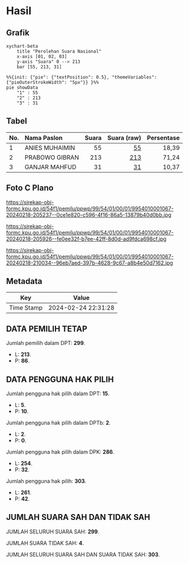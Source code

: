 # Hasil

## Grafik

```mermaid
xychart-beta
    title "Perolehan Suara Nasional"
    x-axis [01, 02, 03]
    y-axis "Suara" 0 --> 213
    bar [55, 213, 31]
```

```mermaid
%%{init: {"pie": {"textPosition": 0.5}, "themeVariables": {"pieOuterStrokeWidth": "5px"}} }%%
pie showData
    "1" : 55
    "2" : 213
    "3" : 31
```

## Tabel

| No. | Nama Paslon    | Suara | Suara (raw) | Persentase |
|:--- |:-------------- | -----:| -----------:| ----------:|
| 1   | ANIES MUHAIMIN | 55    | [55][p-1]   | 18,39      |
| 2   | PRABOWO GIBRAN | 213   | [213][p-2]  | 71,24      |
| 3   | GANJAR MAHFUD  | 31    | [31][p-3]   | 10,37      |


[p-1]: https://github.com/gigit-pemilu/pemilu-2024/blob/main/pilpres/hitung-suara/sub/99-luar-negeri/sub/54-johor-bahru-malaysia/sub/01-johor-bahru-malaysia/sub/0001-johor-bahru-malaysia/sub/067-ksk-057/sub/paslon-1.txt
[p-2]: https://github.com/gigit-pemilu/pemilu-2024/blob/main/pilpres/hitung-suara/sub/99-luar-negeri/sub/54-johor-bahru-malaysia/sub/01-johor-bahru-malaysia/sub/0001-johor-bahru-malaysia/sub/067-ksk-057/sub/paslon-2.txt
[p-3]: https://github.com/gigit-pemilu/pemilu-2024/blob/main/pilpres/hitung-suara/sub/99-luar-negeri/sub/54-johor-bahru-malaysia/sub/01-johor-bahru-malaysia/sub/0001-johor-bahru-malaysia/sub/067-ksk-057/sub/paslon-3.txt

## Foto C Plano

https://sirekap-obj-formc.kpu.go.id/54f1/pemilu/ppwp/99/54/01/00/01/9954010001067-20240218-205237--0ce1e820-c596-4f16-86a5-13879b40d0bb.jpg

https://sirekap-obj-formc.kpu.go.id/54f1/pemilu/ppwp/99/54/01/00/01/9954010001067-20240218-205926--fe0ee32f-b7ee-42ff-8d0d-ad9fdca698cf.jpg

https://sirekap-obj-formc.kpu.go.id/54f1/pemilu/ppwp/99/54/01/00/01/9954010001067-20240218-210034--96eb7aed-397b-4628-9c67-a8b4e50d7162.jpg


## Metadata

| Key        | Value               |
| ---------- | ------------------- |
| Time Stamp | 2024-02-24 22:31:28 |


## DATA PEMILIH TETAP

Jumlah pemilih dalam DPT: **299**.
 * L: **213**.
 * P: **86**.

## DATA PENGGUNA HAK PILIH

Jumlah pengguna hak pilih dalam DPT: **15**.
 * L: **5**.
 * P: **10**.

Jumlah pengguna hak pilih dalam DPTb: **2**.
 * L: **2**.
 * P: **0**.

Jumlah pengguna hak pilih dalam DPK: **286**.
 * L: **254**.
 * P: **32**.

Jumlah pengguna hak pilih: **303**.
 * L: **261**.
 * P: **42**.

## JUMLAH SUARA SAH DAN TIDAK SAH

JUMLAH SELURUH SUARA SAH: **299**.

JUMLAH SUARA TIDAK SAH: **4**.

JUMLAH SELURUH SUARA SAH DAN SUARA TIDAK SAH: **303**.


